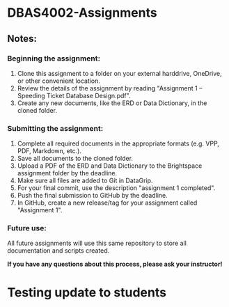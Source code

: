 # DBAS4002-Assignments

## Notes:

### Beginning the assignment:

1) Clone this assignment to a folder on your external harddrive, OneDrive, or other convenient location.
2) Review the details of the assignment by reading "Assignment 1 – Speeding Ticket Database Design.pdf".
3) Create any new documents, like the ERD or Data Dictionary, in the cloned folder.

### Submitting the assignment:

1) Complete all required documents in the appropriate formats (e.g. VPP, PDF, Markdown, etc.).
2) Save all documents to the cloned folder.
3) Upload a PDF of the ERD and Data Dictionary to the Brightspace assignment folder by the deadline.
4) Make sure all files are added to Git in DataGrip.
5) For your final commit, use the description "assignment 1 completed".
6) Push the final submission to GitHub by the deadline.
7) In GitHub, create a new release/tag for your assignment called "Assignment 1".

### Future use:

All future assignments will use this same repository to store all documentation and scripts created.

**If you have any questions about this process, please ask your instructor!**

# Testing update to students